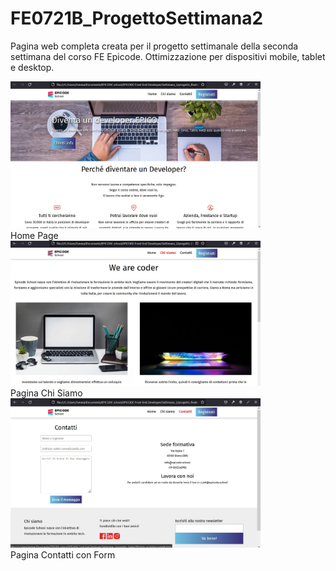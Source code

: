 # FE0721B_ProgettoSettimana2
Pagina web completa creata per il progetto settimanale della seconda settimana del corso FE Epicode. Ottimizzazione per dispositivi mobile, tablet e desktop.

<img src="images/Home.jpg" width="400"><br><span>Home Page</span><br>
<img src="images/ChiSiamo.jpg" width="400"><br><span>Pagina Chi Siamo</span><br>
<img src="images/Contatti.jpg" width="400"><br><span>Pagina Contatti con Form</span><br>

